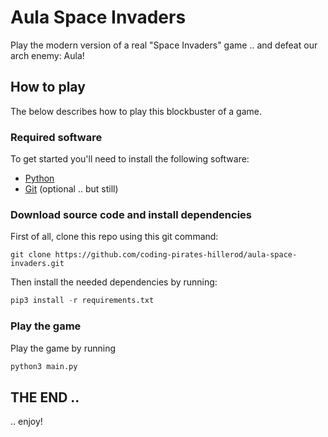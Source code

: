# Aula Space Invaders
Play the modern version of a real "Space Invaders" game .. and defeat our arch enemy: Aula!

## How to play
The below describes how to play this blockbuster of a game.

### Required software
To get started you'll need to install the following software:
* [Python](https://www.python.org/)
* [Git](https://git-scm.com/) (optional .. but still)

### Download source code and install dependencies
First of all, clone this repo using this git command:
```git
git clone https://github.com/coding-pirates-hillerod/aula-space-invaders.git
```
Then install the needed dependencies by running:
```python
pip3 install -r requirements.txt
```

### Play the game
Play the game by running
```python
python3 main.py
```

## THE END ..
.. enjoy!
